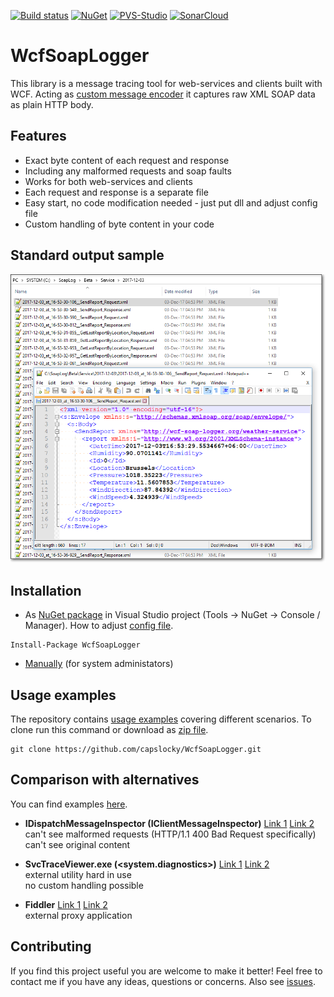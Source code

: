 [![Build status](https://ci.appveyor.com/api/projects/status/0bemisvvtdtbih97/branch/master?svg=true)](https://ci.appveyor.com/project/capslocky/wcfsoaplogger/branch/master)
[![NuGet](https://img.shields.io/nuget/v/WcfSoapLogger.svg?colorB=0f81c3)](https://www.nuget.org/packages/WcfSoapLogger/)
[![PVS-Studio](https://img.shields.io/badge/pvs--studio-free-brightgreen.svg)](https://www.viva64.com/en/b/0457/)
[![SonarCloud](https://img.shields.io/badge/sonar--cloud-pass-brightgreen.svg)](https://sonarcloud.io/dashboard?id=WcfSoapLogger)

# WcfSoapLogger #
This library is a message tracing tool for web-services and clients built with WCF.
Acting as [custom message encoder](https://docs.microsoft.com/en-us/dotnet/framework/wcf/samples/custom-message-encoder-custom-text-encoder) it captures raw XML SOAP data as plain HTTP body.


## Features ##
* Exact byte content of each request and response
* Including any malformed requests and soap faults
* Works for both web-services and clients
* Each request and response is a separate file
* Easy start, no code modification needed - just put dll and adjust config file
* Custom handling of byte content in your code


## Standard output sample ##
![ExampleBeta](/docs/images/main_screenshot.png?raw=true)


## Installation ##
* As [NuGet package](https://www.nuget.org/packages/WcfSoapLogger/) in Visual Studio project (Tools -> NuGet -> Console / Manager). How to adjust [config file](/docs/ConfigFile.md).
```
Install-Package WcfSoapLogger
```
* [Manually](/docs/ManualInstallation.md) (for system administators)


## Usage examples ##
The repository contains [usage examples](/src/UsageExamples) covering different scenarios.
To clone run this command or download as [zip file](https://github.com/capslocky/WcfSoapLogger/archive/master.zip).
```
git clone https://github.com/capslocky/WcfSoapLogger.git
```


## Comparison with alternatives ##
You can find examples [here](/src/AlternativesExamples).

* **IDispatchMessageInspector (IClientMessageInspector)**
[Link 1](https://docs.microsoft.com/en-us/dotnet/framework/wcf/samples/message-inspectors)
[Link 2](https://blogs.msdn.microsoft.com/endpoint/2011/04/23/wcf-extensibility-message-inspectors/)  
can't see malformed requests (HTTP/1.1 400 Bad Request specifically)  
can't see original content


* **SvcTraceViewer.exe (<system.diagnostics>)**
[Link 1](https://docs.microsoft.com/en-us/dotnet/framework/wcf/diagnostics/configuring-message-logging)
[Link 2](https://docs.microsoft.com/en-us/dotnet/framework/wcf/service-trace-viewer-tool-svctraceviewer-exe)  
external utility hard in use  
no custom handling possible


* **Fiddler**
[Link 1](https://www.telerik.com/fiddler)
[Link 2](https://www.telerik.com/fiddler/fiddlercore)  
external proxy application


## Contributing ##
If you find this project useful you are welcome to make it better! Feel free to contact me if you have any ideas, questions or concerns. Also see [issues](https://github.com/capslocky/WcfSoapLogger/issues).